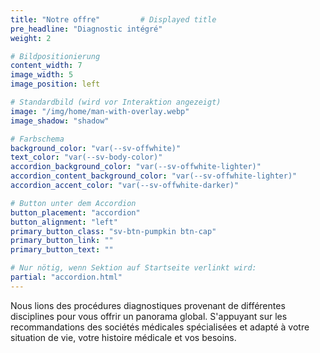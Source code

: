 ```yaml
---
title: "Notre offre"         # Displayed title
pre_headline: "Diagnostic intégré" 
weight: 2

# Bildpositionierung
content_width: 7
image_width: 5
image_position: left

# Standardbild (wird vor Interaktion angezeigt)
image: "/img/home/man-with-overlay.webp"
image_shadow: "shadow"

# Farbschema
background_color: "var(--sv-offwhite)"
text_color: "var(--sv-body-color)"
accordion_background_color: "var(--sv-offwhite-lighter)"
accordion_content_background_color: "var(--sv-offwhite-lighter)"
accordion_accent_color: "var(--sv-offwhite-darker)"

# Button unter dem Accordion
button_placement: "accordion"
button_alignment: "left"
primary_button_class: "sv-btn-pumpkin btn-cap"
primary_button_link: ""
primary_button_text: ""

# Nur nötig, wenn Sektion auf Startseite verlinkt wird:
partial: "accordion.html"
---
```


Nous lions des procédures diagnostiques provenant de différentes disciplines pour vous offrir un panorama global. S'appuyant sur les recommandations des sociétés médicales spécialisées et adapté à votre situation de vie, votre histoire médicale et vos besoins.